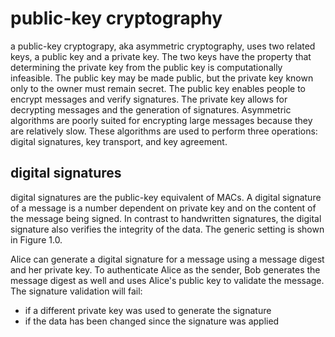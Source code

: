 # public-key cryptography

a public-key cryptograpy, aka asymmetric cryptography, uses two related keys, a public key and a private key. The two keys have the property that determining the private key from the public key is computationally infeasible. The public key may be made public, but the private key known only to the owner must remain secret. The public key enables people to encrypt messages and verify signatures. The private key allows for decrypting messages and the generation of signatures. Asymmetric algorithms are poorly suited for encrypting large messages because they are relatively slow. These algorithms are used to perform three operations: digital signatures, key transport, and key agreement.

## digital signatures

digital signatures are the public-key equivalent of MACs. A digital signature of a message is a number dependent on private key and on the content of the message being signed. In contrast to handwritten signatures, the digital signature also verifies the integrity of the data. The generic setting is shown in Figure 1.0. 

Alice can generate a digital signature for a message using a message digest and her private key. To authenticate Alice as the sender, Bob generates the message digest as well and uses Alice's public key to validate the message. The signature validation will fail:
- if a different private key was used to generate the signature
- if the data has been changed since the signature was applied 
<!--stackedit_data:
eyJoaXN0b3J5IjpbLTE4NjQ2MTgwMTIsMjEyNDY0MDczLC0xOD
g3ODgyMDA2LDU1NTUwMTE4NF19
-->